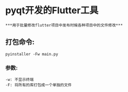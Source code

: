 # pyqt开发的Flutter工具
    ***用于批量修改flutter项目中发布时候各种项目中的文件修改***
## 打包命令:
    pyinstaller -Fw main.py
### 参数:
    -w: 不显示终端
    -F: 将所有的库打包成一个单独的文件